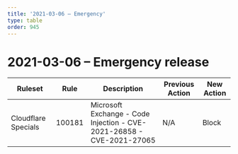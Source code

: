 ```yaml
---
title: '2021-03-06 – Emergency'
type: table
order: 945
---
```


# 2021-03-06 – Emergency release

<TableWrap><table style="width: 100%">

<thead>
  <tr>
    <th>Ruleset</th>
    <th>Rule</th>
    <th>Description</th>
    <th>Previous Action</th>
    <th>New Action</th>
  </tr>
</thead>
<tbody>
  <tr>
    <td>Cloudflare Specials</td>
    <td>100181</td>
    <td>
      Microsoft Exchange - Code Injection - CVE-2021-26858 - CVE-2021-27065
    </td>
    <td>N/A</td>
    <td>Block</td>
  </tr>
</tbody>

</table></TableWrap>
